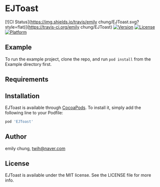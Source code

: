# EJToast

[![CI Status](https://img.shields.io/travis/emily chung/EJToast.svg?style=flat)](https://travis-ci.org/emily chung/EJToast)
[![Version](https://img.shields.io/cocoapods/v/EJToast.svg?style=flat)](https://cocoapods.org/pods/EJToast)
[![License](https://img.shields.io/cocoapods/l/EJToast.svg?style=flat)](https://cocoapods.org/pods/EJToast)
[![Platform](https://img.shields.io/cocoapods/p/EJToast.svg?style=flat)](https://cocoapods.org/pods/EJToast)

## Example

To run the example project, clone the repo, and run `pod install` from the Example directory first.

## Requirements

## Installation

EJToast is available through [CocoaPods](https://cocoapods.org). To install
it, simply add the following line to your Podfile:

```ruby
pod 'EJToast'
```

## Author

emily chung, twih@naver.com

## License

EJToast is available under the MIT license. See the LICENSE file for more info.

